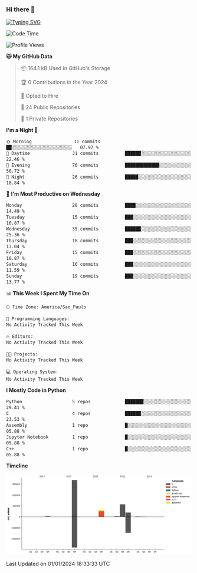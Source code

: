 ### Hi there 👋

<a href="https://git.io/typing-svg"><img src="https://readme-typing-svg.herokuapp.com?font=Fira+Code&duration=2000&pause=100&center=true&vCenter=true&multiline=true&width=720&height=175&lines=Gui's+are+a+lie%2C+they+are+just+front-ends+to+the+shell.;Through+the+shell%2C+I+gain+sudo.;Through+sudo%2C+I+gain+power.;Through+power%2C+I+gain+root.;Through+root%2C+my+chains+are+broken.;uid%3D0+shall+free+me...." alt="Typing SVG" /></a>


<!--START_SECTION:waka-->
![Code Time](http://img.shields.io/badge/Code%20Time-720%20hrs%2051%20mins-blue)

![Profile Views](http://img.shields.io/badge/Profile%20Views-0-blue)

**🐱 My GitHub Data** 

> 📦 164.1 kB Used in GitHub's Storage 
 > 
> 🏆 0 Contributions in the Year 2024
 > 
> 💼 Opted to Hire
 > 
> 📜 24 Public Repositories 
 > 
> 🔑 1 Private Repositories 
 > 
**I'm a Night 🦉** 

```text
🌞 Morning                11 commits          ██░░░░░░░░░░░░░░░░░░░░░░░   07.97 % 
🌆 Daytime                31 commits          ██████░░░░░░░░░░░░░░░░░░░   22.46 % 
🌃 Evening                70 commits          █████████████░░░░░░░░░░░░   50.72 % 
🌙 Night                  26 commits          █████░░░░░░░░░░░░░░░░░░░░   18.84 % 
```
📅 **I'm Most Productive on Wednesday** 

```text
Monday                   20 commits          ████░░░░░░░░░░░░░░░░░░░░░   14.49 % 
Tuesday                  15 commits          ███░░░░░░░░░░░░░░░░░░░░░░   10.87 % 
Wednesday                35 commits          ██████░░░░░░░░░░░░░░░░░░░   25.36 % 
Thursday                 18 commits          ███░░░░░░░░░░░░░░░░░░░░░░   13.04 % 
Friday                   15 commits          ███░░░░░░░░░░░░░░░░░░░░░░   10.87 % 
Saturday                 16 commits          ███░░░░░░░░░░░░░░░░░░░░░░   11.59 % 
Sunday                   19 commits          ███░░░░░░░░░░░░░░░░░░░░░░   13.77 % 
```


📊 **This Week I Spent My Time On** 

```text
🕑︎ Time Zone: America/Sao_Paulo

💬 Programming Languages: 
No Activity Tracked This Week

🔥 Editors: 
No Activity Tracked This Week

🐱‍💻 Projects: 
No Activity Tracked This Week

💻 Operating System: 
No Activity Tracked This Week
```

**I Mostly Code in Python** 

```text
Python                   5 repos             ███████░░░░░░░░░░░░░░░░░░   29.41 % 
C                        4 repos             ██████░░░░░░░░░░░░░░░░░░░   23.53 % 
Assembly                 1 repo              █░░░░░░░░░░░░░░░░░░░░░░░░   05.88 % 
Jupyter Notebook         1 repo              █░░░░░░░░░░░░░░░░░░░░░░░░   05.88 % 
C++                      1 repo              █░░░░░░░░░░░░░░░░░░░░░░░░   05.88 % 
```



**Timeline**

![Lines of Code chart](https://raw.githubusercontent.com/Gedankenn/Gedankenn/main/assets/bar_graph.png)


 Last Updated on 01/01/2024 18:33:33 UTC
<!--END_SECTION:waka-->

